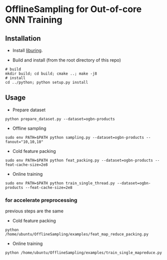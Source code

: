 # OfflineSampling for Out-of-core GNN Training

## Installation

* Install [liburing](https://github.com/axboe/liburing).

* Build and install (from the root directory of this repo)

```shell
# build
mkdir build; cd build; cmake ..; make -j8
# install
cd ../python; python setup.py install
```

## Usage

* Prepare dataset

```shell
python prepare_dataset.py --dataset=ogbn-products
```

* Offline sampling

```shell
sudo env PATH=$PATH python sampling.py --dataset=ogbn-products --fanout="10,10,10"
```

* Cold feature packing

```shell
sudo env PATH=$PATH python feat_packing.py --dataset=ogbn-products --feat-cache-size=2e8
```

* Online training

```shell
sudo env PATH=$PATH python train_single_thread.py --dataset=ogbn-products --feat-cache-size=2e8
```

### for accelerate preprocessing
previous steps are the same

* Cold feature packing

```shell
python /home/ubuntu/OfflineSampling/examples/feat_map_reduce_packing.py
```

* Online training

```shell
python /home/ubuntu/OfflineSampling/examples/train_single_mapreduce.py
```